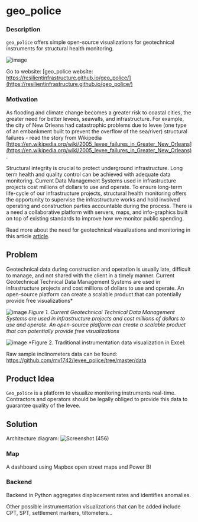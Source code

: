 # geo_police


### Description

`geo_police` offers simple open-source visualizations for geotechnical instruments for structural health monitoring.

![image](https://user-images.githubusercontent.com/43248948/143323607-f6d6ef67-86ed-4a1e-b6f2-884acb6f1ac3.png)

Go to website:
[geo_police website: https://resilientinfrastructure.github.io/geo_police/](https://resilientinfrastructure.github.io/geo_police/)

### Motivation

As flooding and climate change becomes a greater risk to coastal cities, the greater need for better levees, seawalls, and infrastructure.
For example, the city of New Orleans had catastrophic problems due to levee (one type of an embankment built to prevent the overflow of the sea/river) structural failures - read the story from Wikipedia
[https://en.wikipedia.org/wiki/2005_levee_failures_in_Greater_New_Orleans](https://en.wikipedia.org/wiki/2005_levee_failures_in_Greater_New_Orleans).

Structural integrity is crucial to protect underground infrastructure. Long term health and quality control can be achieved with adequate data monitoring. Current  Data Management Systems used in infrastructure projects cost millions of dollars to use and operate. To ensure long-term life-cycle of our infrastructure projects, structural health monitoring offers the opportunity to supervise the infrastructure works and hold involved operating and construction parties accountable during the process. There is a need a collaborative platform with servers, maps, and info-graphics built on top of existing standards to improve how we monitor public spending. 

Read more about the need for geotechnical visualizations and monitoring in this article [article](https://medium.com/data-tale/underground-version-2-0-2ce60f040245).

## Problem
Geotechnical data during construction and operation is usually late, difficult to manage, and not shared with the client in a timely manner.
Current Geotechnical Technical Data Management Systems are used in infrastructure projects and cost millions of dollars to use and operate. An open-source platform can create a scalable product that can potentially provide free visualizations*

![image](https://user-images.githubusercontent.com/43248948/143324136-085f361f-333a-47b7-b324-d3711e37f659.png)
*Figure 1. Current Geotechnical Technical Data Management Systems are used in infrastructure projects and cost millions of dollars to use and operate. An open-source platform can create a scalable product that can potentially provide free visualizations*

![image](https://user-images.githubusercontent.com/43248948/143330002-e1e29a6a-622f-4dc7-a83a-497057c9247e.png)
*Figure 2. Traditional instrumentation data visualization in Excel:

Raw sample inclinometers data can be found:
https://github.com/mv1742/levee_police/tree/master/data

## Product Idea

`Geo_police` is a platform to visualize monitoring instruments real-time. Contractors and operators should be legally obliged to provide this data to guarantee quality of the levee.

## Solution
Architecture diagram:
![Screenshot (456)](https://user-images.githubusercontent.com/43248948/159421223-ba37d187-097e-48f8-8e80-d9bdeb34af1a.png)

### Map
A dashboard using Mapbox open street maps and Power BI

### Backend
Backend in Python aggregates displacement rates and identifies anomalies.

Other possible instrumentation visualizations that can be added include
CPT, SPT, settlement markers, tiltometers...
